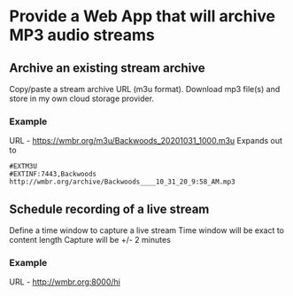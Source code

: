 # Provide a Web App that will archive MP3 audio streams

## Archive an existing stream archive
Copy/paste a stream archive URL (m3u format).
Download mp3 file(s) and store in my own cloud storage provider.

### Example 

URL - https://wmbr.org/m3u/Backwoods_20201031_1000.m3u
Expands out to
```
#EXTM3U
#EXTINF:7443,Backwoods
http://wmbr.org/archive/Backwoods____10_31_20_9:58_AM.mp3
```

## Schedule recording of a live stream
Define a time window to capture a live stream
Time window will be exact to content length
Capture will be +/- 2 minutes

### Example
URL - http://wmbr.org:8000/hi
